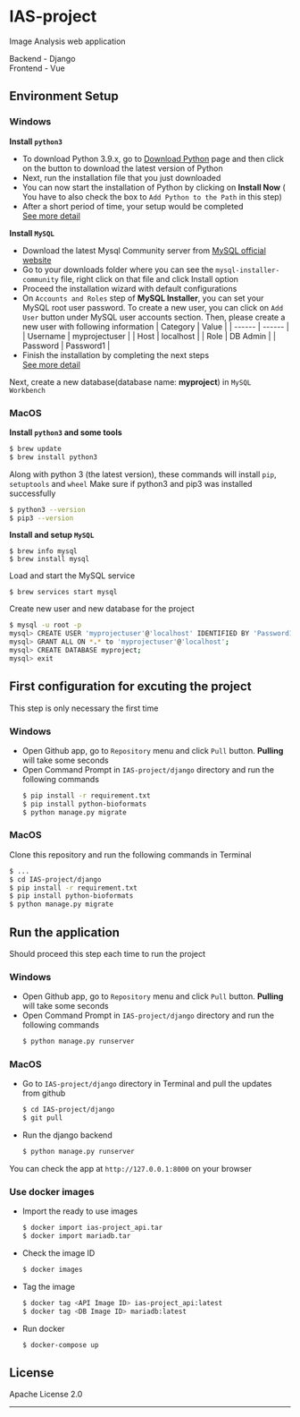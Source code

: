 # IAS-project
Image Analysis web application

Backend - Django  
Frontend - Vue

## Environment Setup
### Windows
**Install `python3`**
- To download Python 3.9.x, go to [Download Python](https://www.python.org/downloads/) page and then click on the button to download the latest version of Python
- Next, run the installation file that you just downloaded
- You can now start the installation of Python by clicking on **Install Now** ( You have to also check the box to `Add Python to the Path` in this step)
- After a short period of time, your setup would be completed  
  [See more detail](https://datatofish.com/install-python/)

**Install `MySQL`**
- Download the latest Mysql Community server from [MySQL official website](https://dev.mysql.com/downloads/mysql/)
- Go to your downloads folder where you can see the `mysql-installer-community` file, right click on that file and click Install option
- Proceed the installation wizard with default configurations
- On `Accounts and Roles` step of **MySQL Installer**, you can set your MySQL root user password.  To create a new user, you can click on `Add User` button under MySQL user accounts section. Then, please create a new user with following information
  | Category | Value |
  | ------ | ------ |
  | Username | myprojectuser |
  | Host | localhost |
  | Role | DB Admin |
  | Password | Password1 |
- Finish the installation by completing the next steps  
  [See more detail](https://www.onlinetutorialspoint.com/mysql/install-mysql-on-windows-10-step-by-step.html)

Next, create a new database(database name: **myproject**) in `MySQL Workbench`

### MacOS
**Install `python3` and some tools**
```sh
$ brew update
$ brew install python3
```
Along with python 3 (the latest version), these commands will install `pip`, `setuptools` and `wheel`
Make sure if python3 and pip3 was installed successfully
```sh
$ python3 --version
$ pip3 --version
```

**Install and setup `MySQL`**
```
$ brew info mysql
$ brew install mysql
```
Load and start the MySQL service
```
$ brew services start mysql
```
Create new user and new database for the project
```sh
$ mysql -u root -p
mysql> CREATE USER 'myprojectuser'@'localhost' IDENTIFIED BY 'Password1';
mysql> GRANT ALL ON *.* to 'myprojectuser'@'localhost';
mysql> CREATE DATABASE myproject;
mysql> exit
```

## First configuration for excuting the project
This step is only necessary the first time

### Windows
- Open Github app, go to `Repository` menu and click `Pull` button. **Pulling** will take some seconds
- Open Command Prompt in `IAS-project/django` directory and run the following commands
  ```sh
  $ pip install -r requirement.txt
  $ pip install python-bioformats
  $ python manage.py migrate
  ```

### MacOS
Clone this repository and run the following commands  in Terminal
```sh
$ ...
$ cd IAS-project/django
$ pip install -r requirement.txt
$ pip install python-bioformats
$ python manage.py migrate
```

## Run the application
Should proceed this step each time to run the project

### Windows
- Open Github app, go to `Repository` menu and click `Pull` button. **Pulling** will take some seconds
- Open Command Prompt in `IAS-project/django` directory and run the following commands
  ```sh
  $ python manage.py runserver
  ```

### MacOS
- Go to `IAS-project/django` directory in Terminal and pull the updates from github
  ```sh
  $ cd IAS-project/django
  $ git pull
  ```
- Run the django backend
  ```sh
  $ python manage.py runserver
  ```

You can check the app at `http://127.0.0.1:8000` on your browser

### Use docker images
- Import the ready to use images
  ```sh
  $ docker import ias-project_api.tar
  $ docker import mariadb.tar
  ```
- Check the image ID
  ```sh
  $ docker images
  ```
- Tag the image
  ```sh
  $ docker tag <API Image ID> ias-project_api:latest
  $ docker tag <DB Image ID> mariadb:latest
  ```
- Run docker
  ```sh
  $ docker-compose up
  ```

## License

Apache License 2.0

---
